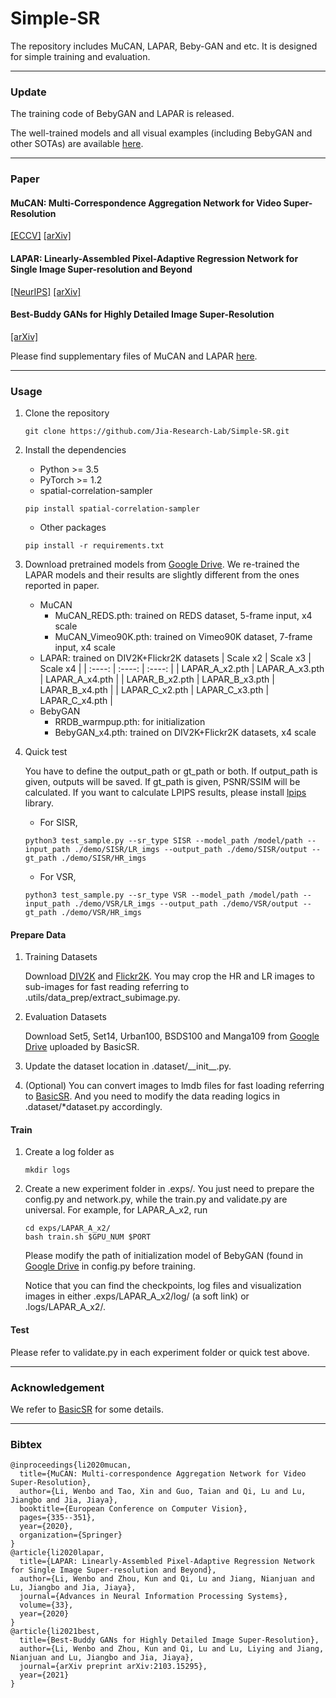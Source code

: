 # Simple-SR
The repository includes MuCAN, LAPAR, Beby-GAN and etc. It is designed for simple training and evaluation.

---
### Update
The training code of BebyGAN and LAPAR is released.

The well-trained models and all visual examples (including BebyGAN and other SOTAs) are available [here](https://drive.google.com/drive/folders/1t9GPQ61MDLOkgk-Lvez3jntciC-ZBYNS?usp=sharing).

---
### Paper 

#### MuCAN: Multi-Correspondence Aggregation Network for Video Super-Resolution
[\[ECCV\]](https://www.ecva.net/papers/eccv_2020/papers_ECCV/papers/123550341.pdf)   [\[arXiv\]](https://arxiv.org/abs/2007.1180)

#### LAPAR: Linearly-Assembled Pixel-Adaptive Regression Network for Single Image Super-resolution and Beyond
[\[NeurIPS\]](https://papers.nips.cc/paper/2020/file/eaae339c4d89fc102edd9dbdb6a28915-Paper.pdf)  [\[arXiv\]](https://arxiv.org/abs/2105.10422)

#### Best-Buddy GANs for Highly Detailed Image Super-Resolution
[\[arXiv\]](https://arxiv.org/abs/2103.15295)


Please find supplementary files of MuCAN and LAPAR [here](https://drive.google.com/drive/folders/1pSFX6kV81slv2vGkboZjewZwQsLkFesU).

---
### Usage

1. Clone the repository
    ```shell
    git clone https://github.com/Jia-Research-Lab/Simple-SR.git
    ```
2. Install the dependencies
    - Python >= 3.5
    - PyTorch >= 1.2
    - spatial-correlation-sampler
    ```shell
    pip install spatial-correlation-sampler
    ```
    - Other packages
    ```shell
    pip install -r requirements.txt
    ```

3. Download pretrained models from [Google Drive](https://drive.google.com/drive/folders/1c-KUEPJl7pHs9btqHYoUJkcMPKViObgJ?usp=sharing). We re-trained the LAPAR models and their results are slightly different from the ones reported in paper.
    - MuCAN
        - MuCAN\_REDS.pth: trained on REDS dataset, 5-frame input, x4 scale
        - MuCAN\_Vimeo90K.pth: trained on Vimeo90K dataset, 7-frame input, x4 scale
    - LAPAR: trained on DIV2K+Flickr2K datasets
        |    Scale x2    |    Scale x3    |    Scale x4    |
        |     :----:     |     :----:     |     :----:     |
        | LAPAR_A_x2.pth | LAPAR_A_x3.pth | LAPAR_A_x4.pth |
        | LAPAR_B_x2.pth | LAPAR_B_x3.pth | LAPAR_B_x4.pth |
        | LAPAR_C_x2.pth | LAPAR_C_x3.pth | LAPAR_C_x4.pth |
    - BebyGAN
        - RRDB_warmpup.pth: for initialization 
        - BebyGAN_x4.pth: trained on DIV2K+Flickr2K datasets, x4 scale

4. Quick test
    
    You have to define the output_path or gt_path or both. If output_path is given, outputs will be saved. If gt_path is given, PSNR/SSIM will be calculated. If you want to calculate LPIPS results, please install [lpips](https://github.com/richzhang/PerceptualSimilarity) library.
    
    - For SISR,
    ```shell
    python3 test_sample.py --sr_type SISR --model_path /model/path --input_path ./demo/SISR/LR_imgs --output_path ./demo/SISR/output --gt_path ./demo/SISR/HR_imgs
    ```

    - For VSR,
    ```shell
    python3 test_sample.py --sr_type VSR --model_path /model/path --input_path ./demo/VSR/LR_imgs --output_path ./demo/VSR/output --gt_path ./demo/VSR/HR_imgs
    ```

#### Prepare Data
1. Training Datasets

    Download [DIV2K](https://data.vision.ee.ethz.ch/cvl/DIV2K/) and [Flickr2K](https://cv.snu.ac.kr/research/EDSR/Flickr2K.tar). You may crop the HR and LR images to sub-images for fast reading referring to .utils/data\_prep/extract\_subimage.py. 

2. Evaluation Datasets

    Download Set5, Set14, Urban100, BSDS100 and Manga109 from [Google Drive](https://drive.google.com/drive/folders/1B3DJGQKB6eNdwuQIhdskA64qUuVKLZ9u) uploaded by BasicSR.

3. Update the dataset location in .dataset/\_\_init\_\_.py. 

4. (Optional) You can convert images to lmdb files for fast loading referring to [BasicSR](https://github.com/xinntao/BasicSR/blob/master/docs/DatasetPreparation.md#LMDB-Description). And you need to modify the data reading logics in .dataset/\*dataset.py accordingly.

#### Train
1. Create a log folder as
    ```shell
    mkdir logs
    ```

2. Create a new experiment folder in .exps/. You just need to prepare the config.py and network.py, while the train.py and validate.py are universal. For example, for LAPAR\_A\_x2, run
    ```shell
    cd exps/LAPAR_A_x2/
    bash train.sh $GPU_NUM $PORT
    ```
    Please modify the path of initialization model of BebyGAN (found in [Google Drive](https://drive.google.com/drive/folders/1c-KUEPJl7pHs9btqHYoUJkcMPKViObgJ?usp=sharing) in config.py before training.

    Notice that you can find the checkpoints, log files and visualization images in either .exps/LAPAR\_A\_x2/log/ (a soft link) or .logs/LAPAR\_A\_x2/.

#### Test
Please refer to validate.py in each experiment folder or quick test above.

---
### Acknowledgement
We refer to [BasicSR](https://github.com/xinntao/BasicSR) for some details.

---
### Bibtex
    @inproceedings{li2020mucan,
      title={MuCAN: Multi-correspondence Aggregation Network for Video Super-Resolution},
      author={Li, Wenbo and Tao, Xin and Guo, Taian and Qi, Lu and Lu, Jiangbo and Jia, Jiaya},
      booktitle={European Conference on Computer Vision},
      pages={335--351},
      year={2020},
      organization={Springer}
    }
    @article{li2020lapar,
      title={LAPAR: Linearly-Assembled Pixel-Adaptive Regression Network for Single Image Super-resolution and Beyond},
      author={Li, Wenbo and Zhou, Kun and Qi, Lu and Jiang, Nianjuan and Lu, Jiangbo and Jia, Jiaya},
      journal={Advances in Neural Information Processing Systems},
      volume={33},
      year={2020}
    }
    @article{li2021best,
      title={Best-Buddy GANs for Highly Detailed Image Super-Resolution},
      author={Li, Wenbo and Zhou, Kun and Qi, Lu and Lu, Liying and Jiang, Nianjuan and Lu, Jiangbo and Jia, Jiaya},
      journal={arXiv preprint arXiv:2103.15295},
      year={2021}
    }
